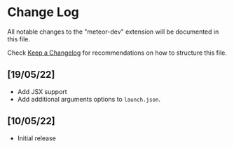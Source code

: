 # Change Log

All notable changes to the "meteor-dev" extension will be documented in this file.

Check [Keep a Changelog](http://keepachangelog.com/) for recommendations on how to structure this file.

## [19/05/22]

-   Add JSX support
-   Add additional arguments options to `launch.json`.

## [10/05/22]

-   Initial release
